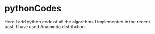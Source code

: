 # pythonCodes

Here I add python code of all the algorithms I implemented in the recent past. I have used Anaconda distribution.
